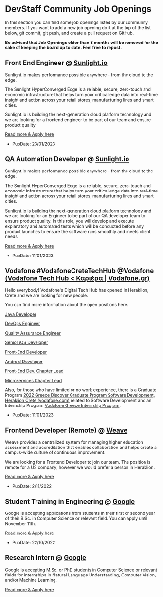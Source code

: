 # DevStaff Community Job Openings

In this section you can find some job openings listed by our community members.
If you want to add a new job opening do it at the top of the list below, git
commit, git push, and create a pull request on GitHub.

__Be advised that Job Openings older than 3 months will be removed for the sake
of keeping the board up to date. Feel free to repost.__

## Front End Engineer @ [Sunlight.io](https://sunlight.io/)

Sunlight.io makes performance possible anywhere - from the cloud to the edge.

The Sunlight HyperConverged Edge is a reliable, secure, zero-touch and economic infrastructure that helps turn your critical edge data into real-time insight and action across your retail stores, manufacturing lines and smart cities.

Sunlight.io is building the next-generation cloud platform technology and we are looking for a frontend engineer to be part of our team and ensure product quality.

[Read more & Apply here](https://apply.workable.com/sunlight-io/j/029D99D812/)

* PubDate: 23/01/2023

## QA Automation Developer @ [Sunlight.io](https://sunlight.io/)

Sunlight.io makes performance possible anywhere - from the cloud to the edge.

The Sunlight HyperConverged Edge is a reliable, secure, zero-touch and economic infrastructure that helps turn your critical edge data into real-time insight and action across your retail stores, manufacturing lines and smart cities.

Sunlight.io is building the next-generation cloud platform technology and we are looking for an Engineer to be part of our QA developer team to ensure product quality. In this role, you will develop and execute explanatory and automated tests which will be conducted before any product launches to ensure the software runs smoothly and meets client needs.

[Read more & Apply here](https://apply.workable.com/sunlight-io/j/3522AF3C04/)

* PubDate: 11/01/2023

## Vodafone #VodafoneCreteTechHub @Vodafone [(Vodafone Tech Hub < Καριέρα | Vodafone.gr)](https://www.vodafone.gr/vodafone-ellados/kariera/vodafone-tech-hub/)
Hello everybody! Vodafone's Digital Tech Hub has opened in Heraklion, Crete and we are looking for new people.

You can find more information about the open positions here.

[Java Developer](https://opportunities.vodafone.com/job/Heraklion-Crete-DevOps-Engineer/803759901/)

[DevOps Engineer](https://opportunities.vodafone.com/job/Heraklion-Crete-DevOps-Engineer/803693701/)

[Quality Assurance Engineer](https://opportunities.vodafone.com/job/Heraklion-Crete-Quality-Assurance-Engineer-%28Heraklion%2C-Crete%29/808012001/)

[Senior iOS Developer](https://opportunities.vodafone.com/job/Athens-Senior-iOS-Developer-%28Athens%2CCrete%29/871887501/)

[Front-End Developer](https://opportunities.vodafone.com/job/Athens-Front-End-Developer-%28Athens%2CCrete%29/869871501/)

[Android Developer](https://opportunities.vodafone.com/job/Heraklion-Crete-Android-Developer-%28Heraklion%2C-Crete%29/803768601/)

[Front-End Dev. Chapter Lead](https://opportunities.vodafone.com/job/Athens-Front-End-Dev_-Chapter-Lead-%28Athens%2CCrete%29/885227101/)

[Microservices Chapter Lead](https://opportunities.vodafone.com/job/Athens-Microservices-Chapter-Lead-%28Athens%2CCrete%29/885189001/)

Also, for those who have limited or no work experience, there is a Graduate Program [2022 Greece Discover Graduate Program Software Development, Heraklion Crete (vodafone.com)](https://opportunities.vodafone.com/job/Heraklion-Crete-2022-Greece-Discover-Graduate-Program-Software-Development%2C-Heraklion-Crete/798639801) related to Software Development and an Internship Program [Vodafone Greece Internship Program](https://opportunities.vodafone.com/job/Athens-Vodafone-Greece-Internship-Program/804416501/).

* PubDate: 11/01/2023

## Frontend Developer (Remote) @ [Weave](https://weaveeducation.com/)
Weave provides a centralized system for managing higher education assessment and accreditation that enables collaboration and helps create a campus-wide culture of continuous improvement.

We are looking for a Frontend Developer to join our team. The position is remote for a US company, however we would prefer a person in Heraklion.

[Read more & Apply
here](https://apply.workable.com/weave-education/j/A0FC9EE467/)

* PubDate: 2/11/2022

## Student Training in Engineering @ [Google](https://www.google.com/)

Google is accepting applications from students in their first or second year of
their B.Sc. in Computer Science or relevant field. You can apply until November
11th.

[Read more & Apply
here](https://careers.google.com/jobs/results/106502335259124422/)

* PubDate: 22/10/2022

## Research Intern @ [Google](https://www.google.com/)

Google is accepting M.Sc. or PhD students in Computer Science or relevant
fields for internships in Natural Language Understanding, Computer Vision,
and/or Machine Learning.

[Read more & Apply
here](https://careers.google.com/jobs/results/128162576887358150/)
